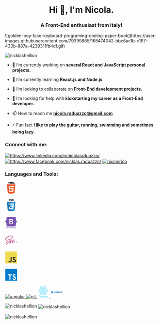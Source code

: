 <h1 align="center">Hi 👋, I'm Nicola.</h1>
<h3 align="center">A Front-End enthusiast from Italy!</h3>
![golden-boy-fake-keyboard-programing-coding-paper-book](https://user-images.githubusercontent.com/79399885/168474042-bbc6ac1b-c197-430b-887a-4239311fb4df.gif)


<p align="left"> <img src="https://komarev.com/ghpvc/?username=nicklashellion&label=Profile%20views&color=0e75b6&style=flat" alt="nicklashellion" /> </p>

- 🔭 I’m currently working on **several React and JavaScript personal projects.**

- 🌱 I’m currently learning **React.js and Node.js**

- 👯 I’m looking to collaborate on **Front-End development projects.**

- 🤝 I’m looking for help with **kickstarting my career as a Front-End developer.**

- 📫 How to reach me **nicola.raduazzo@gmail.com**

- ⚡ Fun fact **I like to play the guitar, running, swimming and sometimes being lazy.**

<h3 align="left">Connect with me:</h3>
<p align="left">
<a href="https://linkedin.com/in/https://www.linkedin.com/in/nicolaraduazzo/" target="blank"><img align="center" src="https://raw.githubusercontent.com/rahuldkjain/github-profile-readme-generator/master/src/images/icons/Social/linked-in-alt.svg" alt="https://www.linkedin.com/in/nicolaraduazzo/" height="30" width="40" /></a>
<a href="https://fb.com/https://www.facebook.com/nicklas.raduazzo/" target="blank"><img align="center" src="https://raw.githubusercontent.com/rahuldkjain/github-profile-readme-generator/master/src/images/icons/Social/facebook.svg" alt="https://www.facebook.com/nicklas.raduazzo/" height="30" width="40" /></a>
<a href="https://instagram.com/niconirico" target="blank"><img align="center" src="https://raw.githubusercontent.com/rahuldkjain/github-profile-readme-generator/master/src/images/icons/Social/instagram.svg" alt="niconirico" height="30" width="40" /></a>
</p>

<h3 align="left">Languages and Tools:</h3>
<p align="left"> 
<a href="https://www.w3.org/html/" target="_blank" rel="noreferrer"> <img src="https://raw.githubusercontent.com/devicons/devicon/master/icons/html5/html5-original-wordmark.svg" alt="html5" width="40" height="40"/> </a>
  
  <a href="https://www.w3schools.com/css/" target="_blank" rel="noreferrer"> <img src="https://raw.githubusercontent.com/devicons/devicon/master/icons/css3/css3-original-wordmark.svg" alt="css3" width="40" height="40"/> </a>
  
  <a href="https://getbootstrap.com" target="_blank" rel="noreferrer"> <img src="https://raw.githubusercontent.com/devicons/devicon/master/icons/bootstrap/bootstrap-plain-wordmark.svg" alt="bootstrap" width="40" height="40"/> </a>
  
  <a href="https://sass-lang.com" target="_blank" rel="noreferrer"> <img src="https://raw.githubusercontent.com/devicons/devicon/master/icons/sass/sass-original.svg" alt="sass" width="40" height="40"/> </a>
  
  <a href="https://developer.mozilla.org/en-US/docs/Web/JavaScript" target="_blank" rel="noreferrer"> <img src="https://raw.githubusercontent.com/devicons/devicon/master/icons/javascript/javascript-original.svg" alt="javascript" width="40" height="40"/> </a>
  
  <a href="https://www.typescriptlang.org/" target="_blank" rel="noreferrer"> <img src="https://raw.githubusercontent.com/devicons/devicon/master/icons/typescript/typescript-original.svg" alt="typescript" width="40" height="40"/> </a>
  
  <a href="https://angular.io" target="_blank" rel="noreferrer"> <img src="https://angular.io/assets/images/logos/angular/angular.svg" alt="angular" width="40" height="40"/> </a>   <a href="https://git-scm.com/" target="_blank" rel="noreferrer"> <img src="https://www.vectorlogo.zone/logos/git-scm/git-scm-icon.svg" alt="git" width="40" height="40"/> </a>   <a href="https://reactjs.org/" target="_blank" rel="noreferrer"> <img src="https://raw.githubusercontent.com/devicons/devicon/master/icons/react/react-original-wordmark.svg" alt="react" width="40" height="40"/> </a>   <a href="https://webpack.js.org" target="_blank" rel="noreferrer"> <img src="https://raw.githubusercontent.com/devicons/devicon/d00d0969292a6569d45b06d3f350f463a0107b0d/icons/webpack/webpack-original-wordmark.svg" alt="webpack" width="40" height="40"/> </a> </p>

<p><img align="left" src="https://github-readme-stats.vercel.app/api/top-langs?username=nicklashellion&show_icons=true&locale=en&layout=compact" alt="nicklashellion" /></p>

<p>&nbsp;<img align="center" src="https://github-readme-stats.vercel.app/api?username=nicklashellion&show_icons=true&locale=en" alt="nicklashellion" /></p>

<p><img align="center" src="https://github-readme-streak-stats.herokuapp.com/?user=nicklashellion&" alt="nicklashellion" /></p>

